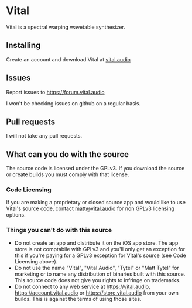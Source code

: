 # Vital
Vital is a spectral warping wavetable synthesizer.

## Installing
Create an account and download Vital at [vital.audio](https://vital.audio)

## Issues
Report issues to https://forum.vital.audio

I won't be checking issues on github on a regular basis.

## Pull requests
I will not take any pull requests.

## What can you do with the source
The source code is licensed under the GPLv3. If you download the source or create builds you must comply with that license.

### Code Licensing
If you are making a proprietary or closed source app and would like to use Vital's source code, contact matt@vital.audio for non GPLv3 licensing options.

### Things you can't do with this source
 - Do not create an app and distribute it on the iOS app store. The app store is not comptabile with GPLv3 and you'll only get an exception for this if you're paying for a GPLv3 exception for Vital's source (see Code Licensing above).
 - Do not use the name "Vital", "Vital Audio", "Tytel" or "Matt Tytel" for marketing or to name any distribution of binaries built with this source. This source code does not give you rights to infringe on trademarks.
 - Do not connect to any web service at https://vital.audio, https://account.vital.audio or https://store.vital.audio from your own builds. This is against the terms of using those sites.
